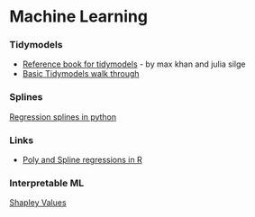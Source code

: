 # Machine Learning

### Tidymodels

* [Reference book for tidymodels](https://www.tmwr.org/) - by max khan and julia silge
* [Basic Tidymodels walk through](https://yuenhsu.github.io/Machine-Learning-Projects/Penguins-Body-Mass.html)

### Splines
[Regression splines in python](https://www.analyticsvidhya.com/blog/2018/03/introduction-regression-splines-python-codes/)

### Links

* [Poly and Spline regressions in R](http://www.sthda.com/english/articles/40-regression-analysis/162-nonlinear-regression-essentials-in-r-polynomial-and-spline-regression-models/)


### Interpretable ML

[Shapley Values](https://towardsdatascience.com/making-sense-of-shapley-values-dc67a8e4c5e8)
